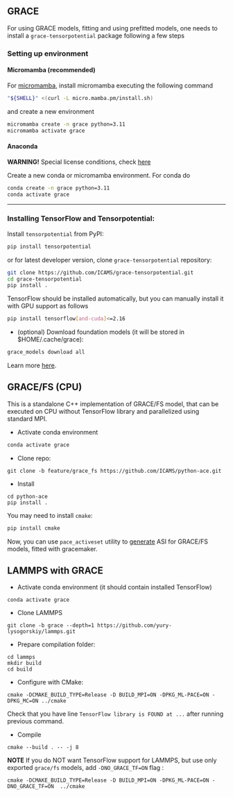 ## GRACE

For using GRACE models, fitting and using prefitted models, one needs to install a `grace-tensorpotential` package following a few steps
### Setting up environment


#### Micromamba (recommended) 
For [micromamba](https://mamba.readthedocs.io/en/latest/installation/micromamba-installation.html), install micromamba executing the following command

```bash
"${SHELL}" <(curl -L micro.mamba.pm/install.sh)
```
and create a new environment

```bash
micromamba create -n grace python=3.11 
micromamba activate grace
```

#### Anaconda 
**WARNING!** Special license conditions, check [here](https://www.datacamp.com/blog/navigating-anaconda-licensing)

Create a new conda or micromamba environment. For conda do
```bash
conda create -n grace python=3.11
conda activate grace
```

---
### Installing TensorFlow and Tensorpotential:


Install `tensorpotential` from PyPI:
```bash
pip install tensorpotential
```

or for latest developer version, clone `grace-tensorpotential` repository:
```bash
git clone https://github.com/ICAMS/grace-tensorpotential.git
cd grace-tensorpotential
pip install .
```

TensorFlow should be installed automatically, but you can manually install it with GPU support as follows
```bash
pip install tensorflow[and-cuda]<=2.16
```


* (optional) Download foundation models (it will be stored in $HOME/.cache/grace):

```bash
grace_models download all
```

Learn more [here](../foundation/#pretrained-grace-foundation-models).



## GRACE/FS (CPU)

This is a standalone C++ implementation of GRACE/FS model, that can be executed on CPU without TensorFlow library and parallelized using standard MPI.

* Activate conda environment
```bash
conda activate grace
```

* Clone repo:
```
git clone -b feature/grace_fs https://github.com/ICAMS/python-ace.git
```

* Install
```
cd python-ace
pip install .
```
You may need to install `cmake`: 
```bash
pip install cmake
```

Now, you can use `pace_activeset` utility to [generate](../quickstart/#build-active-set-for-gracefs-only) ASI for GRACE/FS models, fitted with gracemaker.

## LAMMPS with GRACE

* Activate conda environment (it should contain installed TensorFlow)
```
conda activate grace
```

* Clone LAMMPS
```
git clone -b grace --depth=1 https://github.com/yury-lysogorskiy/lammps.git
```

* Prepare compilation folder:
```
cd lammps
mkdir build
cd build
```

* Configure with CMake:
```
cmake -DCMAKE_BUILD_TYPE=Release -D BUILD_MPI=ON -DPKG_ML-PACE=ON -DPKG_MC=ON ../cmake
```

Check that you have line `TensorFlow library is FOUND at ...` after running previous command.

* Compile
```
cmake --build . -- -j 8
```

**NOTE**  If you do NOT want TensorFlow support for LAMMPS, but use only exported `grace/fs` models, add `-DNO_GRACE_TF=ON` flag :
```
cmake -DCMAKE_BUILD_TYPE=Release -D BUILD_MPI=ON -DPKG_ML-PACE=ON -DNO_GRACE_TF=ON  ../cmake
```
